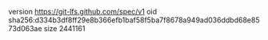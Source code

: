 version https://git-lfs.github.com/spec/v1
oid sha256:d334b3df8ff29e8b366efb1baf58f5ba7f8678a949ad036ddbd68e8573d063ae
size 2441161
